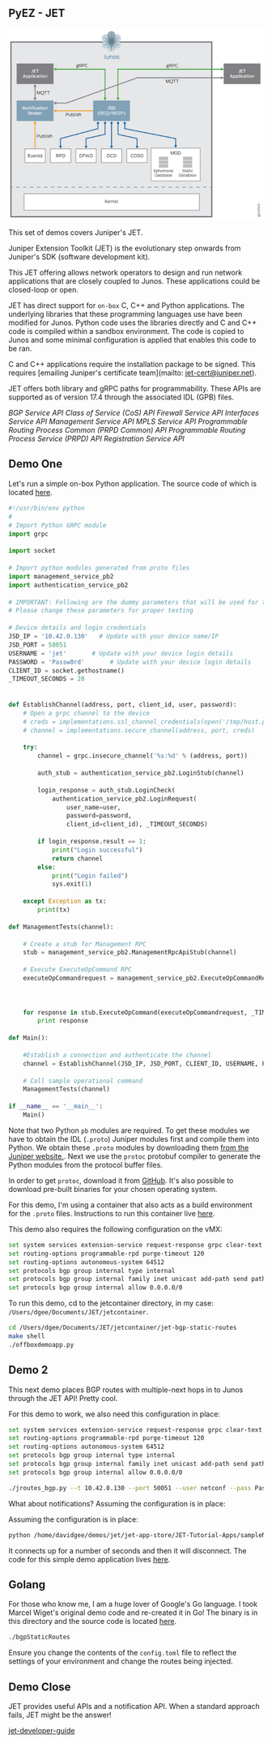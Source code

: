 ## PyEZ - JET

![jet](./assets/jet.png)

This set of demos covers Juniper's JET.

Juniper Extension Toolkit (JET) is the evolutionary step onwards from Juniper's SDK (software development kit).

This JET offering allows network operators to design and run network applications that are closely coupled to Junos. These applications could be closed-loop or open.

JET has direct support for `on-box` C, C++ and Python applications. The underlying libraries that these programming languages use have been modified for Junos. Python code uses the libraries directly and C and C++ code is compiled within a sandbox environment. The code is copied to Junos and some minimal configuration is applied that enables this code to be ran. 

C and C++ applications require the installation package to be signed. This requires [emailing Juniper's certificate team](mailto: jet-cert@juniper.net).

JET offers both library and gRPC paths for programmability. These APIs are supported as of version 17.4 through the associated IDL (GPB) files.

*BGP Service API*
*Class of Service (CoS) API*
*Firewall Service API*
*Interfaces Service API*
*Management Service API*
*MPLS Service API*
*Programmable Routing Process Common (PRPD Common) API*
*Programmable Routing Process Service (PRPD) API*
*Registration Service API*

## Demo One

Let's run a simple on-box Python application. The source code of which is located [here](https://github.com/Juniper/jet-app-store/tree/master/JET-Tutorial-Apps).

```python
#!/usr/bin/env python
#
# Import Python GRPC module
import grpc

import socket

# Import python modules generated from proto files
import management_service_pb2
import authentication_service_pb2

# IMPORTANT: Following are the dummy parameters that will be used for testing
# Please change these parameters for proper testing

# Device details and login credentials
JSD_IP = '10.42.0.130'   # Update with your device name/IP
JSD_PORT = 50051
USERNAME = 'jet'       # Update with your device login details
PASSWORD = 'Passw0rd'       # Update with your device login details
CLIENT_ID = socket.gethostname()
_TIMEOUT_SECONDS = 20


def EstablishChannel(address, port, client_id, user, password):
    # Open a grpc channel to the device
    # creds = implementations.ssl_channel_credentials(open('/tmp/host.pem').read(), None, None)
    # channel = implementations.secure_channel(address, port, creds)

    try:
        channel = grpc.insecure_channel('%s:%d' % (address, port))

        auth_stub = authentication_service_pb2.LoginStub(channel)

        login_response = auth_stub.LoginCheck(
            authentication_service_pb2.LoginRequest(
                user_name=user,
                password=password,
                client_id=client_id), _TIMEOUT_SECONDS)

        if login_response.result == 1:
            print("Login successful")
            return channel
        else:
            print("Login failed")
            sys.exit(1)

    except Exception as tx:
        print(tx)

def ManagementTests(channel):

    # Create a stub for Management RPC
    stub = management_service_pb2.ManagementRpcApiStub(channel)

    # Execute ExecuteOpCommand RPC
    executeOpCommandrequest = management_service_pb2.ExecuteOpCommandRequest(cli_command="show system uptime",
                                                                             out_format=management_service_pb2.OPERATION_FORMAT_CLI,
                                                                             request_id=1000)

    for response in stub.ExecuteOpCommand(executeOpCommandrequest, _TIMEOUT_SECONDS):
        print response

def Main():

    #Establish a connection and authenticate the channel
    channel = EstablishChannel(JSD_IP, JSD_PORT, CLIENT_ID, USERNAME, PASSWORD)

    # Call sample operational command
    ManagementTests(channel)

if __name__ == '__main__':
    Main()
```

Note that two Python `pb` modules are required. To get these modules we have to obtain the IDL (`.proto`) Juniper modules first and compile them into Python. We obtain these `.proto` modules by downloading them [from the Juniper website.](https://www.juniper.net/support/downloads/?p=jet). Next we use the `protoc` protobuf compiler to generate the Python modules from the protocol buffer files.

In order to get `protoc`, download it from [GitHub](https://github.com/google/protobuf.git). It's also possible to download pre-built binaries for your chosen operating system.

For this demo, I'm using a container that also acts as a build environment for the `.proto` files. Instructions to run this container live [here](https://github.com/mwiget/jet-bgp-static-routes).

This demo also requires the following configuration on the vMX:

```bash
set system services extension-service request-response grpc clear-text port 50051
set routing-options programmable-rpd purge-timeout 120
set routing-options autonomous-system 64512
set protocols bgp group internal type internal
set protocols bgp group internal family inet unicast add-path send path-count 6
set protocols bgp group internal allow 0.0.0.0/0
```

To run this demo, cd to the jetcontainer directory, in my case: `/Users/dgee/Documents/JET/jetcontainer`.

```bash
cd /Users/dgee/Documents/JET/jetcontainer/jet-bgp-static-routes
make shell
./offboxdemoapp.py
```


## Demo 2

This next demo places BGP routes with multiple-next hops in to Junos through the JET API! Pretty cool.

For this demo to work, we also need this configuration in place:

```bash
set system services extension-service request-response grpc clear-text port 50051
set routing-options programmable-rpd purge-timeout 120
set routing-options autonomous-system 64512
set protocols bgp group internal type internal
set protocols bgp group internal family inet unicast add-path send path-count 6
set protocols bgp group internal allow 0.0.0.0/0
```

```bash
./jroutes_bgp.py --t 10.42.0.130 --port 50051 --user netconf --pass Passw0rd
```

What about notifications? Assuming the configuration is in place:

Assuming the configuration is in place:

```bash
python /home/davidgee/demos/jet/jet-app-store/JET-Tutorial-Apps/sampleNotifierApp.py
```

It connects up for a number of seconds and then it will disconnect.
The code for this simple demo application lives [here](https://github.com/Juniper/jet-app-store/blob/master/JET-Tutorial-Apps/sampleNotifierApp.py).

## Golang

For those who know me, I am a huge lover of Google's Go language. I took Marcel Wiget's original demo code and re-created it in Go! The binary is in this directory and the source code is located [here](https://github.com/DavidJohnGee/go-jet-demo-app).

```bash
./bgpStaticRoutes
```

Ensure you change the contents of the `config.toml` file to reflect the settings of your environment and change the routes being injected.

## Demo Close

JET provides useful APIs and a notification API. When a standard approach fails, JET might be the answer!

[jet-developer-guide](https://www.juniper.net/documentation/en_US/jet17.4/information-products/pathway-pages/jet-developer-guide.html)
